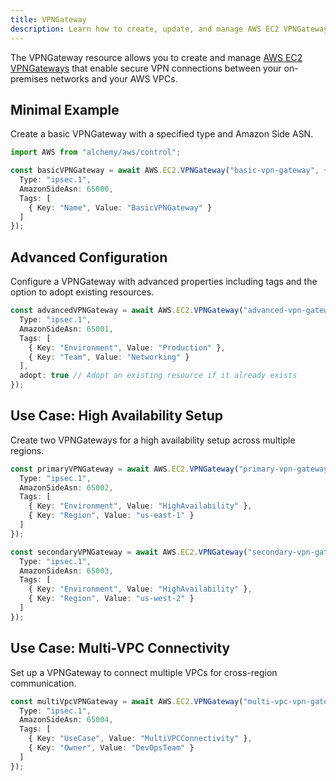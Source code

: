 ```yaml
---
title: VPNGateway
description: Learn how to create, update, and manage AWS EC2 VPNGateways using Alchemy Cloud Control.
---
```



The VPNGateway resource allows you to create and manage [AWS EC2 VPNGateways](https://docs.aws.amazon.com/ec2/latest/userguide/) that enable secure VPN connections between your on-premises networks and your AWS VPCs.

## Minimal Example

Create a basic VPNGateway with a specified type and Amazon Side ASN.

```ts
import AWS from "alchemy/aws/control";

const basicVPNGateway = await AWS.EC2.VPNGateway("basic-vpn-gateway", {
  Type: "ipsec.1",
  AmazonSideAsn: 65000,
  Tags: [
    { Key: "Name", Value: "BasicVPNGateway" }
  ]
});
```

## Advanced Configuration

Configure a VPNGateway with advanced properties including tags and the option to adopt existing resources.

```ts
const advancedVPNGateway = await AWS.EC2.VPNGateway("advanced-vpn-gateway", {
  Type: "ipsec.1",
  AmazonSideAsn: 65001,
  Tags: [
    { Key: "Environment", Value: "Production" },
    { Key: "Team", Value: "Networking" }
  ],
  adopt: true // Adopt an existing resource if it already exists
});
```

## Use Case: High Availability Setup

Create two VPNGateways for a high availability setup across multiple regions.

```ts
const primaryVPNGateway = await AWS.EC2.VPNGateway("primary-vpn-gateway", {
  Type: "ipsec.1",
  AmazonSideAsn: 65002,
  Tags: [
    { Key: "Environment", Value: "HighAvailability" },
    { Key: "Region", Value: "us-east-1" }
  ]
});

const secondaryVPNGateway = await AWS.EC2.VPNGateway("secondary-vpn-gateway", {
  Type: "ipsec.1",
  AmazonSideAsn: 65003,
  Tags: [
    { Key: "Environment", Value: "HighAvailability" },
    { Key: "Region", Value: "us-west-2" }
  ]
});
```

## Use Case: Multi-VPC Connectivity

Set up a VPNGateway to connect multiple VPCs for cross-region communication.

```ts
const multiVpcVPNGateway = await AWS.EC2.VPNGateway("multi-vpc-vpn-gateway", {
  Type: "ipsec.1",
  AmazonSideAsn: 65004,
  Tags: [
    { Key: "UseCase", Value: "MultiVPCConnectivity" },
    { Key: "Owner", Value: "DevOpsTeam" }
  ]
});
```
